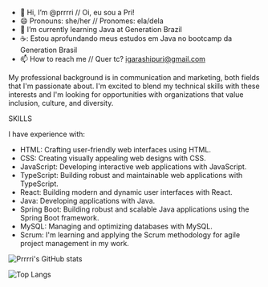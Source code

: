 - 👋 Hi, I’m @prrrri // Oi, eu sou a Pri!
- 😄 Pronouns: she/her // Pronomes: ela/dela
- 🐤 I’m currently learning Java at Generation Brazil
- ☕: Estou aprofundando meus estudos em Java no bootcamp da Generation Brasil
- 📫 How to reach me // Quer tc? igarashipuri@gmail.com

My professional background is in communication and marketing, both fields that I'm passionate about. 
I'm excited to blend my technical skills with these interests and I'm looking for opportunities with organizations that value inclusion, culture, and diversity.

SKILLS

I have experience with:
- HTML: Crafting user-friendly web interfaces using HTML.
- CSS: Creating visually appealing web designs with CSS.
- JavaScript: Developing interactive web applications with JavaScript.
- TypeScript: Building robust and maintainable web applications with TypeScript.
- React: Building modern and dynamic user interfaces with React.
- Java: Developing applications with Java.
- Spring Boot: Building robust and scalable Java applications using the Spring Boot framework.
- MySQL: Managing and optimizing databases with MySQL.
- Scrum: I'm learning and applying the Scrum methodology for agile project management in my work.

![Prrrri's GitHub stats](https://github-readme-stats.vercel.app/api?username=prrrri&show_icons=true&bg_color=00000000)

![Top Langs](https://github-readme-stats.vercel.app/api/top-langs/?username=prrrri&layout=compact)

<!---
prrrri/prrrri is a ✨ special ✨ repository because its `README.md` (this file) appears on your GitHub profile.
You can click the Preview link to take a look at your changes.
--->
